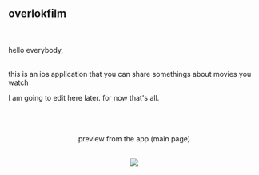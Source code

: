 <br/>

## overlokfilm 

<br/><br/>
hello everybody, <br/><br/>

this is an ios application that you can share somethings about movies you watch

I am going to edit here later. for now that's all. <br /><br /><br /><br />


<p align="center">
preview from the app (main page)
<br /><br />
<p/>


<p align="center">
  <img src="https://user-images.githubusercontent.com/6243566/193122926-3ab00e52-440c-45f0-89c7-27da29cf0c39.png" />
</p>
